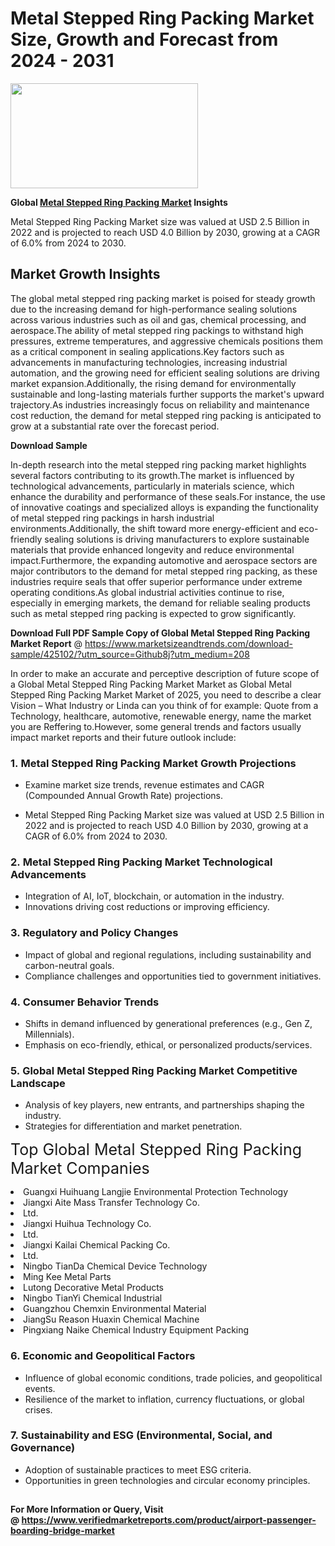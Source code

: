 <H1>Metal Stepped Ring Packing Market Size, Growth and Forecast from 2024 - 2031</H1><img class="aligncenter size-medium wp-image-584254" src="https://thirdeyenews.in/wp-content/uploads/2024/09/Global-Market-Research-300x168.jpeg" alt="" width="300" height="168" /><p><strong>Global&nbsp;<a href="https://www.marketsizeandtrends.com/download-sample/425102/?utm_source=Github8j?utm_medium=208">Metal Stepped Ring Packing Market</a> Insights</strong></p><p>Metal Stepped Ring Packing Market size was valued at USD 2.5 Billion in 2022 and is projected to reach USD 4.0 Billion by 2030, growing at a CAGR of 6.0% from 2024 to 2030.</p><p><h2>Market Growth Insights</h2> <p>The global metal stepped ring packing market is poised for steady growth due to the increasing demand for high-performance sealing solutions across various industries such as oil and gas, chemical processing, and aerospace.The ability of metal stepped ring packings to withstand high pressures, extreme temperatures, and aggressive chemicals positions them as a critical component in sealing applications.Key factors such as advancements in manufacturing technologies, increasing industrial automation, and the growing need for efficient sealing solutions are driving market expansion.Additionally, the rising demand for environmentally sustainable and long-lasting materials further supports the market's upward trajectory.As industries increasingly focus on reliability and maintenance cost reduction, the demand for metal stepped ring packing is anticipated to grow at a substantial rate over the forecast period.</p> <p><strong>Download Sample</strong></p> <p>In-depth research into the metal stepped ring packing market highlights several factors contributing to its growth.The market is influenced by technological advancements, particularly in materials science, which enhance the durability and performance of these seals.For instance, the use of innovative coatings and specialized alloys is expanding the functionality of metal stepped ring packings in harsh industrial environments.Additionally, the shift toward more energy-efficient and eco-friendly sealing solutions is driving manufacturers to explore sustainable materials that provide enhanced longevity and reduce environmental impact.Furthermore, the expanding automotive and aerospace sectors are major contributors to the demand for metal stepped ring packing, as these industries require seals that offer superior performance under extreme operating conditions.As global industrial activities continue to rise, especially in emerging markets, the demand for reliable sealing products such as metal stepped ring packing is expected to grow significantly.<p><span class=""><strong>Download Full PDF Sample Copy of Global Metal Stepped Ring Packing Market Report</strong> @ <a href="https://www.marketsizeandtrends.com/download-sample/425102/?utm_source=Github8j?utm_medium=208" target="_blank">https://www.marketsizeandtrends.com/download-sample/425102/?utm_source=Github8j?utm_medium=208</a></span></p><p>In order to make an accurate and perceptive description of future scope of a Global&nbsp;Metal Stepped Ring Packing Market Market as Global&nbsp;Metal Stepped Ring Packing Market Market of 2025, you need to describe a clear Vision &ndash; What Industry or Linda can you think of for example: Quote from a Technology, healthcare, automotive, renewable energy, name the market you are Reffering to.However, some general trends and factors usually impact market reports and their future outlook include:</p><h3>1.&nbsp;<strong>Metal Stepped Ring Packing Market Growth Projections</strong></h3><ul><li>Examine market size trends, revenue estimates and CAGR (Compounded Annual Growth Rate) projections.</li><li><p>Metal Stepped Ring Packing Market size was valued at USD 2.5 Billion in 2022 and is projected to reach USD 4.0 Billion by 2030, growing at a CAGR of 6.0% from 2024 to 2030.</p></li></ul><h3>2.&nbsp;<strong>Metal Stepped Ring Packing Market Technological Advancements</strong></h3><ul><li>Integration of AI, IoT, blockchain, or automation in the industry.</li><li>Innovations driving cost reductions or improving efficiency.</li></ul><h3>3.&nbsp;<strong>Regulatory and Policy Changes</strong></h3><ul><li>Impact of global and regional regulations, including sustainability and carbon-neutral goals.</li><li>Compliance challenges and opportunities tied to government initiatives.</li></ul><h3>4.&nbsp;<strong>Consumer Behavior Trends</strong></h3><ul><li>Shifts in demand influenced by generational preferences (e.g., Gen Z, Millennials).</li><li>Emphasis on eco-friendly, ethical, or personalized products/services.</li></ul><h3>5.&nbsp;<strong>Global Metal Stepped Ring Packing Market Competitive Landscape</strong></h3><ul><li>Analysis of key players, new entrants, and partnerships shaping the industry.</li><li>Strategies for differentiation and market penetration.</li></ul><p data-pm-slice="1 1 []"><span style="color: inherit; font-family: inherit; font-size: 25px;">Top Global Metal Stepped Ring Packing Market Companies</span></p><div class="" data-test-id=""><p><li>Guangxi Huihuang Langjie Environmental Protection Technology</li><li> Jiangxi Aite Mass Transfer Technology Co.</li><li> Ltd.</li><li> Jiangxi Huihua Technology Co.</li><li> Ltd.</li><li> Jiangxi Kailai Chemical Packing Co.</li><li> Ltd.</li><li> Ningbo TianDa Chemical Device Technology</li><li> Ming Kee Metal Parts</li><li> Lutong Decorative Metal Products</li><li> Ningbo TianYi Chemical Industrial</li><li> Guangzhou Chemxin Environmental Material</li><li> JiangSu Reason Huaxin Chemical Machine</li><li> Pingxiang Naike Chemical Industry Equipment Packing</li></p></div><h3>6.&nbsp;<strong>Economic and Geopolitical Factors</strong></h3><ul><li>Influence of global economic conditions, trade policies, and geopolitical events.</li><li>Resilience of the market to inflation, currency fluctuations, or global crises.</li></ul><h3>7.&nbsp;<strong>Sustainability and ESG (Environmental, Social, and Governance)</strong></h3><ul><li>Adoption of sustainable practices to meet ESG criteria.</li><li>Opportunities in green technologies and circular economy principles.</li></ul><h2><strong style="font-size: 14px;">For More Information or Query, Visit @&nbsp;</strong><a style="background-color: #ffffff; font-size: 14px;" href="https://www.marketsizeandtrends.com/report/metal-stepped-ring-packing-market/" target="_blank">https://www.verifiedmarketreports.com/product/airport-passenger-boarding-bridge-market</a></h2>